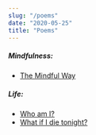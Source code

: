 ```yaml
---
slug: "/poems"
date: "2020-05-25"
title: "Poems"
---
```

<!--
A mindful way of reading books could be to put the beliefs, characters, the story and any quirks of the author to a side and focus on the message & its relevance to our lives. --> 

##### Mindfulness:

* [The Mindful Way](/poems/the-mindful-way)

##### Life:

* [Who am I?](/poems/who-am-i)
* [What if I die tonight?](/poems/what-if-i-die-tonight)

